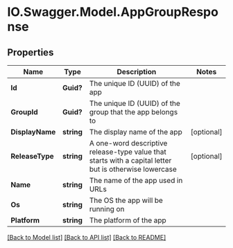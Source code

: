 # IO.Swagger.Model.AppGroupResponse
## Properties

Name | Type | Description | Notes
------------ | ------------- | ------------- | -------------
**Id** | **Guid?** | The unique ID (UUID) of the app | 
**GroupId** | **Guid?** | The unique ID (UUID) of the group that the app belongs to | 
**DisplayName** | **string** | The display name of the app | [optional] 
**ReleaseType** | **string** | A one-word descriptive release-type value that starts with a capital letter but is otherwise lowercase | [optional] 
**Name** | **string** | The name of the app used in URLs | 
**Os** | **string** | The OS the app will be running on | 
**Platform** | **string** | The platform of the app | 

[[Back to Model list]](../README.md#documentation-for-models) [[Back to API list]](../README.md#documentation-for-api-endpoints) [[Back to README]](../README.md)

